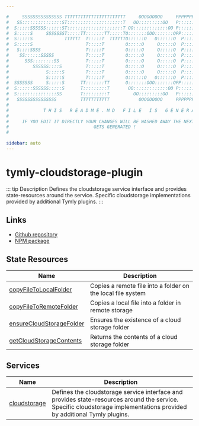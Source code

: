 ```yaml
---

#     SSSSSSSSSSSSSSS TTTTTTTTTTTTTTTTTTTTTTT     OOOOOOOOO     PPPPPPPPPPPPPPPPP    !!!  
#   SS:::::::::::::::ST:::::::::::::::::::::T   OO:::::::::OO   P::::::::::::::::P  !!:!! 
#  S:::::SSSSSS::::::ST:::::::::::::::::::::T OO:::::::::::::OO P::::::PPPPPP:::::P !:::! 
#  S:::::S     SSSSSSST:::::TT:::::::TT:::::TO:::::::OOO:::::::OPP:::::P     P:::::P!:::! 
#  S:::::S            TTTTTT  T:::::T  TTTTTTO::::::O   O::::::O  P::::P     P:::::P!:::! 
#  S:::::S                    T:::::T        O:::::O     O:::::O  P::::P     P:::::P!:::! 
#   S::::SSSS                 T:::::T        O:::::O     O:::::O  P::::PPPPPP:::::P !:::! 
#    SS::::::SSSSS            T:::::T        O:::::O     O:::::O  P:::::::::::::PP  !:::! 
#      SSS::::::::SS          T:::::T        O:::::O     O:::::O  P::::PPPPPPPPP    !:::! 
#         SSSSSS::::S         T:::::T        O:::::O     O:::::O  P::::P            !:::! 
#              S:::::S        T:::::T        O:::::O     O:::::O  P::::P            !!:!! 
#              S:::::S        T:::::T        O::::::O   O::::::O  P::::P             !!!   
#  SSSSSSS     S:::::S      TT:::::::TT      O:::::::OOO:::::::OPP::::::PP                 
#  S::::::SSSSSS:::::S      T:::::::::T       OO:::::::::::::OO P::::::::P           !!!  
#  S:::::::::::::::SS       T:::::::::T         OO:::::::::OO   P::::::::P          !!:!! 
#   SSSSSSSSSSSSSSS         TTTTTTTTTTT           OOOOOOOOO     PPPPPPPPPP           !!!  
#                                                                                          
#             T H I S   R E A D M E . M D   F I L E   I S   G E N E R A T E D !           
#                                                                                         
#     IF YOU EDIT IT DIRECTLY YOUR CHANGES WILL BE WASHED AWAY THE NEXT TIME THIS FILE  
#                                GETS GENERATED !
#                                                                                         

sidebar: auto
---
```



# tymly-cloudstorage-plugin

::: tip Description
Defines the cloudstorage service interface and provides state-resources around the service. Specific cloudstorage implementations provided by additional Tymly plugins.
:::

## Links

* [Github repository](https://github.com/wmfs/tymly-cloudstorage-plugin#readme)
* [NPM package](https://www.npmjs.com/package/@wmfs/tymly-cloudstorage-plugin)


## State Resources
| Name | Description |
| ---- | ----------- |
| [copyFileToLocalFolder](state-resources/copy-file-to-local-folder.html) | Copies a remote file into a folder on the local file system |
| [copyFileToRemoteFolder](state-resources/copy-file-to-remote-folder.html) | Copies a local file into a folder in remote storage |
| [ensureCloudStorageFolder](state-resources/ensure-cloud-storage-folder.html) | Ensures the existence of a cloud storage folder |
| [getCloudStorageContents](state-resources/get-cloud-storage-contents.html) | Returns the contents of a cloud storage folder |






## Services
| Name | Description |
| ---- | ----------- |
| [cloudstorage](services/cloudstorage.html) | Defines the cloudstorage service interface and provides state-resources around the service. Specific cloudstorage implementations provided by additional Tymly plugins. |


